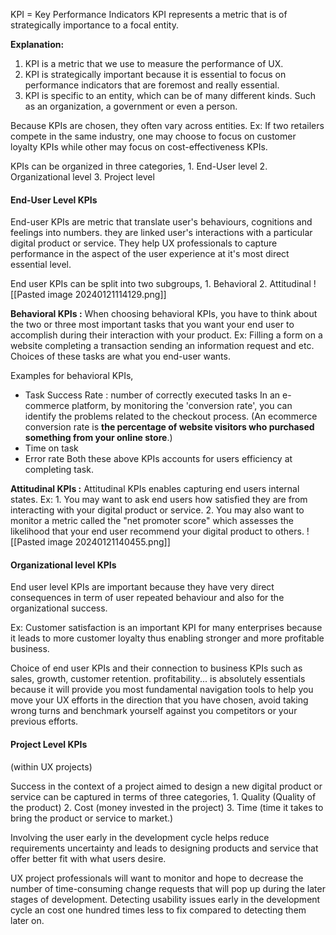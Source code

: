 KPI = Key Performance Indicators
KPI represents a metric that is of strategically importance to a focal entity.

**Explanation:**
1. KPI is a metric that we use to measure the performance of UX.
2. KPI is strategically important because it is essential to focus on performance indicators that are foremost and really essential.  
3. KPI is specific to an entity, which can be of many different kinds. Such as an organization, a government or even a person.

Because KPIs are chosen, they often vary across entities. 
Ex: If two retailers compete in the same industry, one may choose to focus on customer loyalty KPIs while other may focus on cost-effectiveness KPIs.

KPIs can be organized in three categories,
	1. End-User level
	2. Organizational level
	3. Project level

#### End-User Level KPIs
End-user KPIs are metric that translate user's behaviours, cognitions and feelings into numbers. they are linked user's interactions with a particular digital product or service. 
They help UX professionals to capture performance in the aspect of the user experience at it's most direct essential level. 

End user KPIs can be split into two subgroups,
	1. Behavioral 
	2. Attitudinal
	![[Pasted image 20240121114129.png]]

**Behavioral KPIs :**
When choosing behavioral KPIs, you have to think about the two or three most important tasks that you want your end user to accomplish during their interaction with your product. 
Ex:
	Filling a form on a website
	completing a transaction
	sending an information request and etc.
Choices of these tasks are what you end-user wants.

Examples for behavioral KPIs,
- Task Success Rate : number of correctly executed tasks 
	In an e-commerce platform, by monitoring the 'conversion rate', you can identify the problems related to the checkout process. 
	(An ecommerce conversion rate is **the percentage of website visitors who purchased something from your online store**.)
- Time on task 
- Error rate
	Both these above KPIs accounts for users efficiency at completing task.

**Attitudinal KPIs :**
Attitudinal KPIs enables capturing end users internal states.
Ex: 
	1. You may want to ask end users how satisfied they are from interacting with your digital product or service. 
	2. You may also want to monitor a metric called the "net promoter score" which assesses the likelihood that your end user recommend your digital product to others. 
	![[Pasted image 20240121140455.png]]

#### Organizational level KPIs
End user level KPIs are important because they have very direct consequences in  term of user repeated behaviour and also for the organizational success.

Ex: Customer satisfaction is an important KPI for many enterprises because it leads to more customer loyalty thus enabling stronger and more profitable business. 

Choice of end user KPIs and their connection to business KPIs such as sales, growth, customer retention. profitability... is absolutely essentials because it will provide you most fundamental navigation tools to help you move your UX efforts in the direction that you have chosen, avoid taking wrong turns and benchmark yourself against you competitors or your previous efforts. 

#### Project Level KPIs
(within UX projects)

Success in the context of a project aimed to design a new digital product or service can be captured in terms of three categories,
	1. Quality (Quality of the product)
	2. Cost (money invested in the project)
	3. Time (time it takes to bring the product or service to market.)

Involving the user early in the development cycle helps reduce requirements uncertainty and leads to designing products and service that offer better fit  with what users desire.

UX project professionals will want to monitor and hope to decrease the number of time-consuming change requests that will pop up during the later stages of development. 
Detecting usability issues early in the development cycle an cost one hundred times less to fix compared to detecting them later on. 